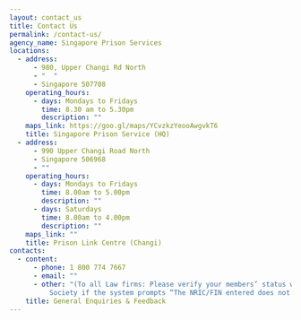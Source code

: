 ```yaml
---
layout: contact_us
title: Contact Us
permalink: /contact-us/
agency_name: Singapore Prison Services
locations:
  - address:
      - 980, Upper Changi Rd North
      - "  "
      - Singapore 507708
    operating_hours:
      - days: Mondays to Fridays
        time: 8.30 am to 5.30pm
        description: ""
    maps_link: https://goo.gl/maps/YCvzkzYeooAwgvkT6
    title: Singapore Prison Service (HQ)
  - address:
      - 990 Upper Changi Road North
      - Singapore 506968
      - ""
    operating_hours:
      - days: Mondays to Fridays
        time: 8.00am to 5.00pm
        description: ""
      - days: Saturdays
        time: 8.00am to 4.00pm
        description: ""
    maps_link: ""
    title: Prison Link Centre (Changi)
contacts:
  - content:
      - phone: 1 800 774 7667
      - email: ""
      - other: "(To all Law firms: Please verify your members’ status with the Law
          Society if the system prompts “The NRIC/FIN entered does not exist.”)"
    title: General Enquiries & Feedback
---
```

